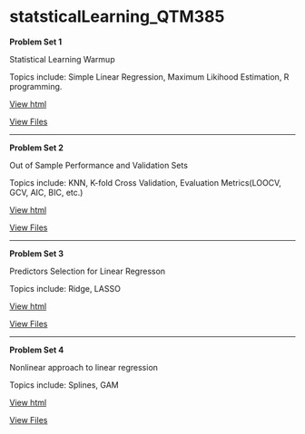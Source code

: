 # statsticalLearning_QTM385
 
**Problem Set 1**

Statistical Learning Warmup

Topics include: Simple Linear Regression, Maximum Likihood Estimation, R programming.

[View html](https://htmlpreview.github.io/?https://github.com/zejiachen9912/statsticalLearning_QTM385/blob/main/Problemset%201/ProblemSet1.html)

[View Files](https://github.com/zejiachen9912/statsticalLearning_QTM385/tree/main/Problemset%201)

---
**Problem Set 2**

Out of Sample Performance and Validation Sets

Topics include: KNN, K-fold Cross Validation, Evaluation Metrics(LOOCV, GCV, AIC, BIC, etc.)

[View html](https://htmlpreview.github.io/?https://github.com/zejiachen9912/statsticalLearning_QTM385/blob/main/ProblemSet%202/final%20submission/ProblemSet2-final-.html)

[View Files](https://github.com/zejiachen9912/statsticalLearning_QTM385/tree/main/ProblemSet%202/final%20submission)

---
**Problem Set 3**

Predictors Selection for Linear Regresson

Topics include: Ridge, LASSO

[View html](https://htmlpreview.github.io/https://github.com/zejiachen9912/statsticalLearning_QTM385/blob/main/problemSet%203/Final%20Submission/ProblemSet3_final.html)

[View Files](https://github.com/zejiachen9912/statsticalLearning_QTM385/tree/main/problemSet%203/Final%20Submission)

---
**Problem Set 4**

Nonlinear approach to linear regression

Topics include: Splines, GAM

[View html](https://htmlpreview.github.io/https://github.com/zejiachen9912/statsticalLearning_QTM385/blob/main/problemSet%204/Final%20Submission/ProblemSet4_final.html)

[View Files](https://github.com/zejiachen9912/statsticalLearning_QTM385/tree/main/problemSet%204/Final%20Submission)
